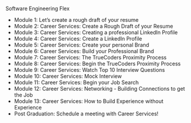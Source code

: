 Software Engineering Flex

- Module 1: Let’s create a rough draft of your resume
- Module 2: Career Services: Create a Rough Draft of your Resume
- Module 3: Career Services: Creating a professional LinkedIn Profile
- Module 4: Career Services: Create a LinkedIn Profile
- Module 5: Career Services: Create your personal Brand
- Module 6: Career Services: Build your Professional Brand
- Module 7: Career Services: The TrueCoders Proximity Process
- Module 8: Career Services: Begin the TrueCoders Proximity Process
- Module 9: Career Services: Watch Top 10 Interview Questions
- Module 10: Career Services: Mock Interview
- Module 11: Career Services: Begin your Job Search
- Module 12: Career Services: Networking - Building Connections to get the Job
- Module 13: Career Services: How to Build Experience without Experience
- Post Graduation: Schedule a meeting with Career Services!
